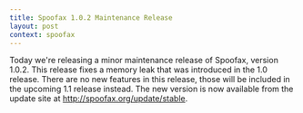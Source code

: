 ```yaml
---
title: Spoofax 1.0.2 Maintenance Release
layout: post
context: spoofax
---
```


Today we're releasing a minor maintenance release of Spoofax, version
1.0.2. This release fixes a memory leak that was introduced in the 1.0
release. There are no new features in this release, those will be
included in the upcoming 1.1 release instead. The new version is now
available from the update site at <http://spoofax.org/update/stable>.